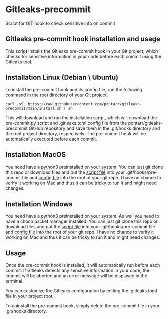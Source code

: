 # Gitleaks-precommit 
Script for GIT hook to check sensitive info on commit

## Gitleaks pre-commit hook installation and usage

This script installs the Gitleaks pre-commit hook in your Git project, which checks for sensitive information in your code before each commit using the Gitleaks tool.
## Installation Linux (Debian \ Ubuntu)

To install the pre-commit hook and its config file, run the following command in the root directory of your Git project:
```
curl -sSL https://raw.githubusercontent.com/pontarr/gitleaks-precommit/main/install.sh | sh
```
This will download and run the installation script, which will download the pre-commit.py script and .gitleaks.toml config file from the pontarr/gitleaks-precommit GitHub repository and save them in the .git/hooks directory and the root project directory, respectively. The pre-commit hook will be automatically executed before each commit.

## Installation MacOS
You need have a python3 preinstalled on your system.
You can just git clone this repo or download files and put the [script file](https://raw.githubusercontent.com/pontarr/gitleaks-precommit/main/pre-commit.py) into your .git/hooks/pre-commit file and [config file](https://raw.githubusercontent.com/pontarr/gitleaks-precommit/main/.gitleaks.toml) into the root of your git repo.
I have no chance to verify it working on Mac and thus it can be tricky to run it and might need changes.

## Installation Windows 
You need have a python3 preinstalled on your system. As well you need to have a choco packet manager installed.
You can just git clone this repo or download files and put the [script file]([https://raw.githubusercontent.com/pontarr/gitleaks-precommit/main/pre-commit.py](https://github.com/pontarr/gitleaks-precommit/blob/main/pre-commit-win.py)) into your .git/hooks/pre-commit file and [config file](https://raw.githubusercontent.com/pontarr/gitleaks-precommit/main/.gitleaks.toml) into the root of your git repo.
I have no chance to verify it working on Mac and thus it can be tricky to run it and might need changes.

## Usage

Once the pre-commit hook is installed, it will automatically run before each commit. If Gitleaks detects any sensitive information in your code, the commit will be aborted and an error message will be displayed in the terminal.

You can customize the Gitleaks configuration by editing the .gitleaks.toml file in your project root.

To uninstall the pre-commit hook, simply delete the pre-commit file in your .git/hooks directory.
